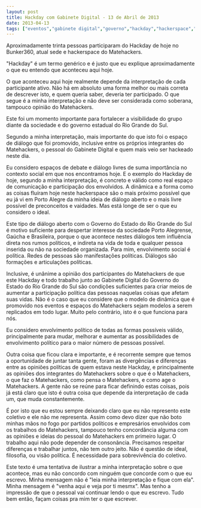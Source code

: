 ```yaml
---
layout: post
title: Hackday com Gabinete Digital - 13 de Abril de 2013
date: 2013-04-13
tags: ["eventos","gabinete digital","governo","hackday","hackerspace","noticias","política"]
---
```


Aproximadamente trinta pessoas participaram do Hackday de hoje no Bunker360, atual sede e hackerspace do Matehackers.

"Hackday" é um termo genérico e é justo que eu explique aproximadamente o que eu entendo que aconteceu aqui hoje.

O que aconteceu aqui hoje realmente depende da interpretação de cada participante ativo. Não há em absoluto uma forma melhor ou mais correta de descrever isto, e quem queria saber, deveria ter participado. O que segue é a minha interpretação e não deve ser considerada como soberana, tampouco opinião do Matehackers.

Este foi um momento importante para fortalecer a visibilidade do grupo diante da sociedade e do governo estadual do Rio Grande do Sul.

Segundo a minha interpretação, mais importante do que isto foi o espaço de diálogo que foi promovido, inclusive entre os próprios integrantes do Matehackers, o pessoal do Gabinete Digital e quem mais veio ser hackeado neste dia.

Eu considero espaços de debate e diálogo livres de suma importância no contexto social em que nos encontramos hoje. E o exemplo do Hackday de hoje, segundo a minha interpretação, é concreto e válido como real espaço de comunicação e participação dos envolvidos. A dinâmica e a forma como as coisas fluíram hoje neste hackerspace são o mais próximo possível que eu já vi em Porto Alegre da minha ideia de diálogo aberto e o mais livre possível de preconceitos e vaidades. Mas está longe de ser o que eu considero o ideal.

Este tipo de diálogo aberto com o Governo do Estado do Rio Grande do Sul é motivo suficiente para despertar interesse da sociedade Porto Alegrense, Gaúcha e Brasileira, porque o que acontece nestes diálogos tem influência direta nos rumos políticos, e indireta na vida de toda e qualquer pessoa inserida ou não na sociedade organizada. Para mim, envolvimento social é política. Redes de pessoas são manifestações políticas. Diálogos são formações e articulações políticas.

Inclusive, é unânime a opinião dos participantes do Matehackers de que este Hackday e todo trabalho junto ao Gabinete Digital do Governo do Estado do Rio Grande do Sul são condições suficientes para criar meios de aumentar a participação política das pessoas naquelas coisas que afetam suas vidas. Não é o caso que eu considere que o modelo de dinâmica que é promovido nos eventos e espaços do Matehackers sejam modelos a serem replicados em todo lugar. Muito pelo contrário, isto é o que funciona para nós.

Eu considero envolvimento político de todas as formas possíveis válido, principalmente para mudar, melhorar e aumentar as possibilidades de envolvimento político para o maior número de pessoas possível.

Outra coisa que ficou clara e importante, e é recorrente sempre que temos a oportunidade de juntar tanta gente, foram as divergências e diferenças entre as opiniões políticas de quem estava neste Hackday, e principalmente as opiniões dos integrantes do Matehackers sobre o que é o Matehackers, o que faz o Matehackers, como pensa o Matehackers, e como age o Matehackers. A gente não se reúne para ficar definindo estas coisas, pois já está claro que isto é outra coisa que depende da interpretação de cada um, que muda constantemente.

É por isto que eu estou sempre deixando claro que eu não represento este coletivo e ele não me representa. Assim como devo dizer que não boto minhas mãos no fogo por partidos políticos e empresários envolvidos com os trabalhos do Matehackers, tampouco tenho concordância alguma com as opiniões e ideias do pessoal do Matehackers em primeiro lugar. O trabalho aqui não pode depender de consonância. Precisamos respeitar diferenças e trabalhar juntos, não tem outro jeito. Não é questão de ideal, filosofia, ou visão política. É necessidade para sobrevivência do coletivo.

Este texto é uma tentativa de ilustrar a minha interpretação sobre o que acontece, mas eu não concordo com ninguém que concorde com o que eu escrevo. Minha mensagem não é "leia minha interpretação e fique com ela". Minha mensagem é "venha aqui e veja por ti mesmx". Mas tenho a impressão de que o pessoal vai continuar lendo o que eu escrevo. Tudo bem então, façam coisas pra mim ter o que escrever.